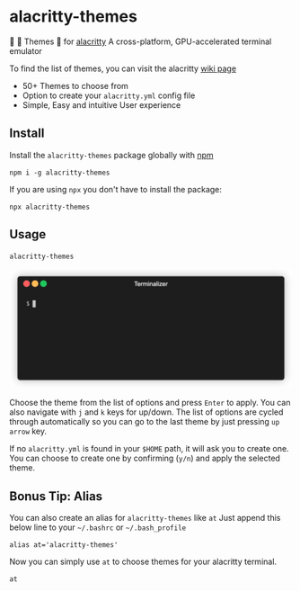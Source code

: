 # alacritty-themes
:rainbow: :lollipop: Themes :candy: for [alacritty](https://github.com/alacritty/alacritty)  A cross-platform, GPU-accelerated terminal emulator 

To find the list of themes, you can visit the alacritty [wiki page](https://github.com/alacritty/alacritty/wiki/Color-schemes)

- 50+ Themes to choose from
- Option to create your `alacritty.yml` config file
- Simple, Easy and intuitive User experience

## Install

Install the `alacritty-themes` package globally with [npm](https://npmjs.com)
```
npm i -g alacritty-themes
```

If you are using `npx` you don't have to install the package:

```
npx alacritty-themes
```

## Usage

```
alacritty-themes
```

![alacritty-themes demo gif](demo.gif)

Choose the theme from the list of options and press `Enter` to apply.
You can also navigate with `j` and `k` keys for up/down. The list of
options are cycled through automatically so you can go to the last theme
by just pressing `up arrow` key.

If no `alacritty.yml` is found in your `$HOME` path, it will ask you to create one.
You can choose to create one by confirming (`y/n`) and apply the selected theme.

## Bonus Tip: Alias
You can also create an alias for `alacritty-themes` like `at` 
Just append this below line to your `~/.bashrc` or `~/.bash_profile`

```
alias at='alacritty-themes'
```

Now you can simply use `at` to choose themes for your alacritty terminal.

```
at
```
